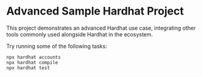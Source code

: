 # Advanced Sample Hardhat Project

This project demonstrates an advanced Hardhat use case, integrating other tools commonly used alongside Hardhat in the ecosystem.

Try running some of the following tasks:

```shell
npx hardhat accounts
npx hardhat compile
npx hardhat test
```


